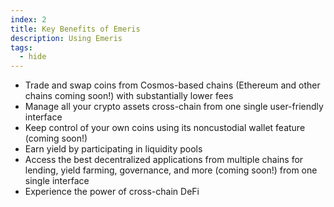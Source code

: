 ```yaml
---
index: 2
title: Key Benefits of Emeris
description: Using Emeris
tags: 
  - hide
---
```


-  Trade and swap coins from Cosmos-based chains (Ethereum and other chains coming soon!) with substantially lower fees
-  Manage all your crypto assets cross-chain from one single user-friendly interface
-  Keep control of your own coins using its noncustodial wallet feature (coming soon!)
-  Earn yield by participating in liquidity pools
-  Access the best decentralized applications from multiple chains for lending, yield farming, governance, and more (coming soon!) from one single interface
-  Experience the power of cross-chain DeFi
